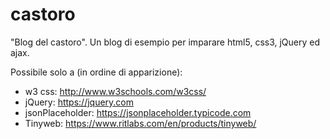 # castoro
"Blog del castoro". Un blog di esempio per imparare html5, css3, jQuery ed ajax. 

Possibile solo a (in ordine di apparizione):
- w3 css: http://www.w3schools.com/w3css/
- jQuery: https://jquery.com
- jsonPlaceholder: https://jsonplaceholder.typicode.com
- Tinyweb: https://www.ritlabs.com/en/products/tinyweb/
